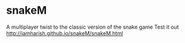 # snakeM
A multiplayer twist to the classic version of the snake game
Test it out http://iamharish.github.io/snakeM/snakeM.html
